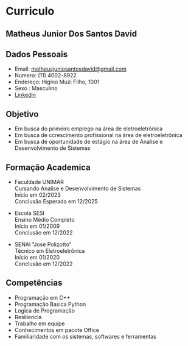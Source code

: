 # Curriculo 
## Matheus Junior Dos Santos David 
## Dados Pessoais 
- Email: matheusjuniosantosdavid@gmail.com
- Numero: (11) 4002-8922
- Endereço: Higino Muzi Filho, 1001
- Sexo : Masculino 
- [Linkedin](https://www.linkedin.com/in/matheus-junior-dos-santos-david-426250268)

 ## Objetivo 
- Em busca do primeiro emprego na área de eletroeletrônica <br/>
- Em busca de ccrescimento profissional na área de eletroeletrônica <br/>
- Em busca de oportunidade de estágio na área de Analise e Desenvolvimento de Sistemas <br/>

## Formação Academica 
- Faculdade UNIMAR 
   <br /> Cursando Analise e Desenvolvimento de Sistemas <br /> Início em 02/2023<br /> 
   Conclusão Esperada em 12/2025<br />

- Escola SESI 
<br />Ensino Médio Completo<br />
Início em 01/2009<br />
Conclusão em 12/2022<br />

- SENAI "Jose Polizotto" 
<br />Técnico em Eletroeletrônica<br />
Início em 01/2020<br />
Conclusão em 12/2022<br />

## Competências

- Programação em C++
- Programação Basica Python 
- Logica de Programação 
- Resiliencia 
- Trabalho em equipe 
- Conhecimentos em pacote Office 
- Familiaridade com os sistemas, softwares e ferramentas